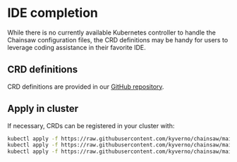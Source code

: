 # IDE completion

While there is no currently available Kubernetes controller to handle the Chainsaw configuration files, the CRD definitions may be handy for users to leverage coding assistance in their favorite IDE.

## CRD definitions

CRD definitions are provided in our [GitHub repository](https://github.com/kyverno/chainsaw/tree/main/config/crds).

## Apply in cluster

If necessary, CRDs can be registered in your cluster with:

```bash
kubectl apply -f https://raw.githubusercontent.com/kyverno/chainsaw/main/config/crds/chainsaw.kyverno.io_configurations.yaml
kubectl apply -f https://raw.githubusercontent.com/kyverno/chainsaw/main/config/crds/chainsaw.kyverno.io_tests.yaml
kubectl apply -f https://raw.githubusercontent.com/kyverno/chainsaw/main/config/crds/chainsaw.kyverno.io_teststeps.yaml
```
